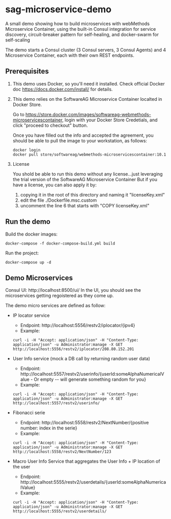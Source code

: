 # sag-microservice-demo

A small demo showing how to build microservices with webMethods Microservice Container, 
using the built-in Consul integration for service discovery, circuit-breaker pattern for self-healing, and docker-swarm for self-scaling

The demo starts a Consul cluster (3 Consul servers, 3 Consul Agents) and 4 Microservice Container, each with their own REST endpoints.

## Prerequisites

1. This demo uses Docker, so you'll need it installed.
   Check official Docker doc https://docs.docker.com/install/ for details.

2. This demo relies on the SoftwareAG Microservice Container localted in Docker Store.

   Go to https://store.docker.com/images/softwareag-webmethods-microservicescontainer,
login with your Docker Store Credetials, 
and click "proceed to checkout" button.

   Once you have filled out the info and accepted the agreement, you should be able to pull the image to your workstation, as follows:

   ```
   docker login
   docker pull store/softwareag/webmethods-microservicescontainer:10.1
   ```
3. License 

   You shold be able to run this demo without any license...just leveraging the trial version of the SoftwareAG Microservice Container
   But if you have a license, you can also apply it by:
   
   1. copying it in the root of this directory and naming it "licenseKey.xml"
   2. edit the file ./Dockerfile.msc.custom
   3. uncomment the line 6 that starts with "COPY licenseKey.xml"
   
   
## Run the demo

Build the docker images:

```
docker-compose -f docker-compose-build.yml build
```

Run the project:

```
docker-compose up -d
```

## Demo Microservices

Consul UI: http://localhost:8500/ui/
In the UI, you should see the microservices getting regoistered as they come up.

The demo micro services are defined as follow:

- IP locator service
  - Endpoint: http://localhost:5556/restv2/iplocator/{ipv4}
  - Example:
  ```
  curl -i -H "Accept: application/json" -H "Content-Type: application/json" -u Administrator:manage -X GET http://localhost:5556/restv2/iplocator/208.80.152.201
  ```
  
- User Info service (mock a DB call by returning random user data)
  - Endpoint: http://localhost:5557/restv2/userinfo/{userId:someAlphaNumericalValue - Or empty -- will generate something random for you}
  - Example:
  ```
  curl -i -H "Accept: application/json" -H "Content-Type: application/json" -u Administrator:manage -X GET http://localhost:5557/restv2/userinfo/
  ```
  
- Fibonacci serie
  - Endpoint: http://localhost:5558/restv2/NextNumber/{positive number: index in the serie}
  - Example:
  ```
  curl -i -H "Accept: application/json" -H "Content-Type: application/json" -u Administrator:manage -X GET http://localhost:5558/restv2/NextNumber/123
  ```
  
- Macro User Info Service that aggregates the User Info + IP location of the user
  - Endpoint: http://localhost:5555/restv2/userdetails/{userId:someAlphaNumericalValue}
  - Example:
  ```
  curl -i -H "Accept: application/json" -H "Content-Type: application/json" -u Administrator:manage -X GET http://localhost:5555/restv2/userdetails/
  ```